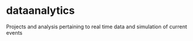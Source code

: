 # dataanalytics
Projects and analysis pertaining to real time data and simulation of current events
